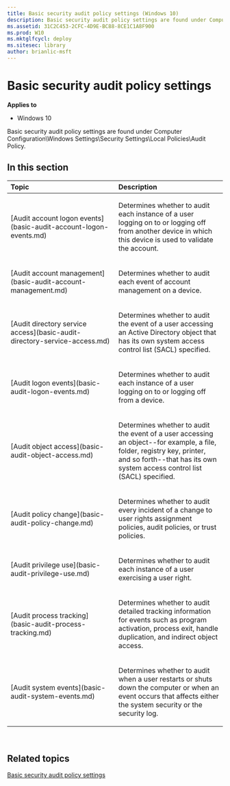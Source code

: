 ```yaml
---
title: Basic security audit policy settings (Windows 10)
description: Basic security audit policy settings are found under Computer Configuration\\Windows Settings\\Security Settings\\Local Policies\\Audit Policy.
ms.assetid: 31C2C453-2CFC-4D9E-BC88-8CE1C1A8F900
ms.prod: W10
ms.mktglfcycl: deploy
ms.sitesec: library
author: brianlic-msft
---
```


# Basic security audit policy settings


**Applies to**

-   Windows 10

Basic security audit policy settings are found under Computer Configuration\\Windows Settings\\Security Settings\\Local Policies\\Audit Policy.

## In this section


<table>
<colgroup>
<col width="50%" />
<col width="50%" />
</colgroup>
<thead>
<tr class="header">
<th align="left">Topic</th>
<th align="left">Description</th>
</tr>
</thead>
<tbody>
<tr class="odd">
<td align="left"><p>[Audit account logon events](basic-audit-account-logon-events.md)</p></td>
<td align="left"><p>Determines whether to audit each instance of a user logging on to or logging off from another device in which this device is used to validate the account.</p></td>
</tr>
<tr class="even">
<td align="left"><p>[Audit account management](basic-audit-account-management.md)</p></td>
<td align="left"><p>Determines whether to audit each event of account management on a device.</p></td>
</tr>
<tr class="odd">
<td align="left"><p>[Audit directory service access](basic-audit-directory-service-access.md)</p></td>
<td align="left"><p>Determines whether to audit the event of a user accessing an Active Directory object that has its own system access control list (SACL) specified.</p></td>
</tr>
<tr class="even">
<td align="left"><p>[Audit logon events](basic-audit-logon-events.md)</p></td>
<td align="left"><p>Determines whether to audit each instance of a user logging on to or logging off from a device.</p></td>
</tr>
<tr class="odd">
<td align="left"><p>[Audit object access](basic-audit-object-access.md)</p></td>
<td align="left"><p>Determines whether to audit the event of a user accessing an object--for example, a file, folder, registry key, printer, and so forth--that has its own system access control list (SACL) specified.</p></td>
</tr>
<tr class="even">
<td align="left"><p>[Audit policy change](basic-audit-policy-change.md)</p></td>
<td align="left"><p>Determines whether to audit every incident of a change to user rights assignment policies, audit policies, or trust policies.</p></td>
</tr>
<tr class="odd">
<td align="left"><p>[Audit privilege use](basic-audit-privilege-use.md)</p></td>
<td align="left"><p>Determines whether to audit each instance of a user exercising a user right.</p></td>
</tr>
<tr class="even">
<td align="left"><p>[Audit process tracking](basic-audit-process-tracking.md)</p></td>
<td align="left"><p>Determines whether to audit detailed tracking information for events such as program activation, process exit, handle duplication, and indirect object access.</p></td>
</tr>
<tr class="odd">
<td align="left"><p>[Audit system events](basic-audit-system-events.md)</p></td>
<td align="left"><p>Determines whether to audit when a user restarts or shuts down the computer or when an event occurs that affects either the system security or the security log.</p></td>
</tr>
</tbody>
</table>

 

## Related topics


[Basic security audit policy settings](basic-security-audit-policy-settings.md)

 

 





